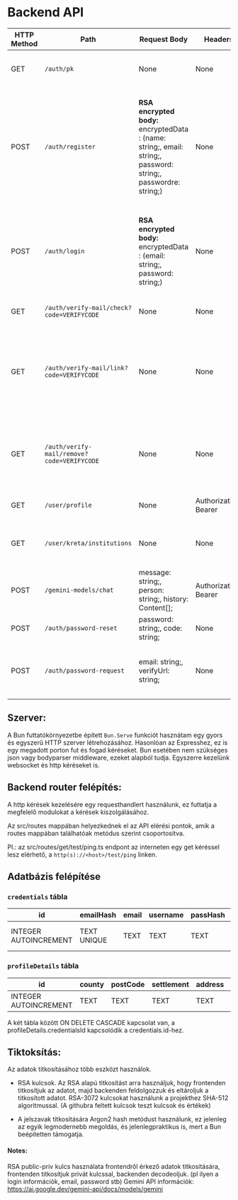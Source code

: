 # Backend API 

| **HTTP Method**|**Path**| **Request Body**| **Headers**| **Comments**|
|----------------|--------|-----------------|------------|-------------|
| GET            | `/auth/pk` | None | None | Publikus kulcs lekérése az RSA titkosításhoz.
| POST           | `/auth/register`| **RSA encrypted body:** encryptedData : (name: string;, email: string;, password: string;, passwordre: string;) | None | Regisztráció RSA-OAEP-el és a public key-el titkosítva, base64 kódolású szöveget vár, benne a fent említett mezőkkel, json formátumban.
| POST | `/auth/login` | **RSA encrypted body:** encryptedData : (email: string;, password: string;) | None | Lekérhetjük az access tokent, amivel hitelesíthetjük a felhasználót. A kérés felépítése RSA titkosított, a /register-hez hasonlóan.
| GET | `/auth/verify-mail/check?code=VERIFYCODE` | None | None | Ellenőrizzük hogy az adott kód él-e még.
| GET | `/auth/verify-mail/link?code=VERIFYCODE` | None | None | Ezt a végpointot meghívva vissza igazolhatjuk az adott kódhoz tartozó account regisztrációját.
| GET | `/auth/verify-mail/remove?code=VERIFYCODE` | None | None | Ezt a végpointot meghívva törölhetjük az adott kódhoz tartozó regisztráció adatait.
| GET | `/user/profile` | None | Authorization: Bearer <token> | Lekérhetjük a felhasználó profil adatait.
| GET | `/user/kreta/institutions` | None | None | Kréta intzmények lekérése a hivatalos kréta APIról.
| POST | `/gemini-models/chat` | message: string;, person: string;, history: Content[]; | Authorization: Bearer <token> | Kérdezhetünk az AI profiloktól.
| POST | `/auth/password-reset` | password: string;, code: string; | None | Felhasználó jelszó visszaállítása.
| POST | `/auth/password-request` | email: string;, verifyUrl: string; | None | Felhasználó jelszó visszaállítási email kérése az adott címre. 

## Szerver:

A Bun futtatókörnyezetbe épített `Bun.Serve` funkciót hasznátam egy gyors és egyszerű HTTP szerver létrehozásához.
Hasonlóan az Expresshez, ez is egy megadott porton fut és fogad kéréseket.
Bun esetében nem szükséges json vagy bodyparser middleware, ezeket alapból tudja.
Egyszerre kezelünk websocket és http kéréseket is.

## Backend router felépítés:

A http kérések kezelésére egy requesthandlert használunk, ez futtatja a megfelelő modulokat a kérések kiszolgálásához.

Az src/routes mappában helyezkednek el az API elérési pontok, amik a routes mappában találhatóak metódus szerint csoportosítva.

Pl.: az src/routes/get/test/ping.ts endpont az interneten egy get kéréssel lesz elérhető, a `http(s)://<host>/test/ping` linken.

## Adatbázis felépítése

### `credentials` tábla

| **id** | **emailHash** | **email** | **username** | **passHash** | **timeCreated** | **isActive** | **failedAttempts** | **lastLogin** | **role** | **mgmtToken** | **twofaSecret** |
|--------|--------------|-----------|--------------|--------------|----------------|-------------|------------------|------------|------|------------|-------------|
| INTEGER AUTOINCREMENT | TEXT UNIQUE | TEXT | TEXT | TEXT | INTEGER (strftime('%s', 'now')) | NUMERIC DEFAULT FALSE | INTEGER DEFAULT 0 | INTEGER | TEXT DEFAULT 'user' | TEXT | TEXT |

### `profileDetails` tábla

| **id** | **county** | **postCode** | **settlement** | **address** | **pictureUrl** | **lang** | **institute** | **class** | **credentialsId** |
|--------|----------|------------|-------------|---------|------------|---------------| --- | --- | -- |
| INTEGER AUTOINCREMENT | TEXT | TEXT | TEXT | TEXT | TEXT | TEXT | TEXT | TEXT | INTEGER UNIQUE |

A két tábla között ON DELETE CASCADE kapcsolat van, a profileDetails.credentialsId kapcsolódik a credentials.id-hez.


## Tiktoksítás:

Az adatok titkosításához több eszközt használok. 
- RSA kulcsok. Az RSA alapú titkosítást arra használjuk, hogy frontenden titkosítjuk az adatot, majd backenden feldolgozzuk és eltároljuk a titkosított adatot. RSA-3072 kulcsokat használunk a projekthez SHA-512 algoritmussal.
(A githubra feltett kulcsok teszt kulcsok és értékek)

- A jelszavak titkosítására Argon2 hash metódust használunk, ez jelenleg az egyik legmodernebb megoldás, és jelenlegpraktikus is, mert a Bun beépítetten támogatja.

#### Notes:

RSA public-priv kulcs használata frontendről érkező adatok titkosítására, frontenden titkosítjuk privát kulcssal, backenden decodeoljuk. (pl ilyen a login információk, email, password stb)
Gemini API információk: https://ai.google.dev/gemini-api/docs/models/gemini
